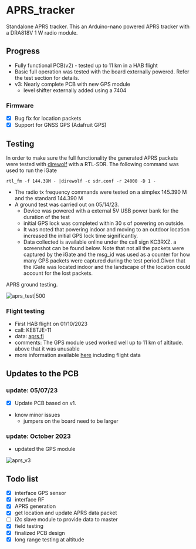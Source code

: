 # APRS_tracker

Standalone APRS tracker. This an Arduino-nano powered APRS tracker with a DRA818V 1 W radio module.

## Progress

- Fully functional PCB(v2) - tested up to 11 km in a HAB flight
- Basic full operation was tested with the board externally powered. Refer the test section for details.
- v3: Nearly complete PCB with new GPS module
	- level shifter externally added using a 7404 

### Firmware

- [x] Bug fix for location packets
- [x] Support for GNSS GPS (Adafruit GPS)

## Testing 

In order to make sure the full functionality the generated APRS packets were tested with [direwolf](https://github.com/wb2osz/direwolf) with a RTL-SDR.
The following command was used to run the iGate

``` rtl_fm -f 144.39M - |direwolf -c sdr.conf -r 24000 -D 1 - ```

- The radio tx frequency commands were tested on a simplex 145.390 M and the standard 144.390 M
- A ground test was carried out on 05/14/23.
	- Device was powered with a external 5V USB power bank for the duration of the test
	- initial GPS lock was completed within 30 s of powering on outside.
	- It was noted that powering indoor and moving to an outdoor location increased the initial GPS lock time significantly.
	- Data collected is available online under the call sign KC3RXZ. a screenshot can be found below. Note that not all the packets were captured by the iGate and the msg_id was used as a counter for how many GPS packets were captured during the test period.Given that the iGate was located indoor and the landscape of the location could account for the lost packets.

APRS ground testing.

![aprs_test|500](doc/aprs_test.png)

### Flight testing

- First HAB flight on 01/10/2023
- call: KE8TJE-11
- data: [aprs.fi](https://aprs.fi/#!mt=roadmap&z=10&call=a%2FKE8TJE-11&timerange=21600&tail=21600)
- comments: The GPS module used worked well up to 11 km of altitude. above that it was unusable
- more information available [here](https://docs.google.com/presentation/d/1fhy-rmdOGR4Q17i7Nnw9TJokxQfwU8tR1A3V_ZNNeEo/edit?usp=sharing) including flight data

## Updates to the PCB

### update: 05/07/23

- [x] Update PCB based on v1.
- know minor issues
	- jumpers on the board need to be larger

### update: October 2023

- updated the GPS module

![aprs_v3](doc/aprs_v3.png)
## Todo list 

- [x] interface GPS sensor
- [x] interface RF
- [x] APRS generation
- [x] get location and update APRS data packet
- [ ] i2c slave module to provide data to master 
- [x] field testing 
- [x] finalized PCB design 
- [x] long range testing at altitude

